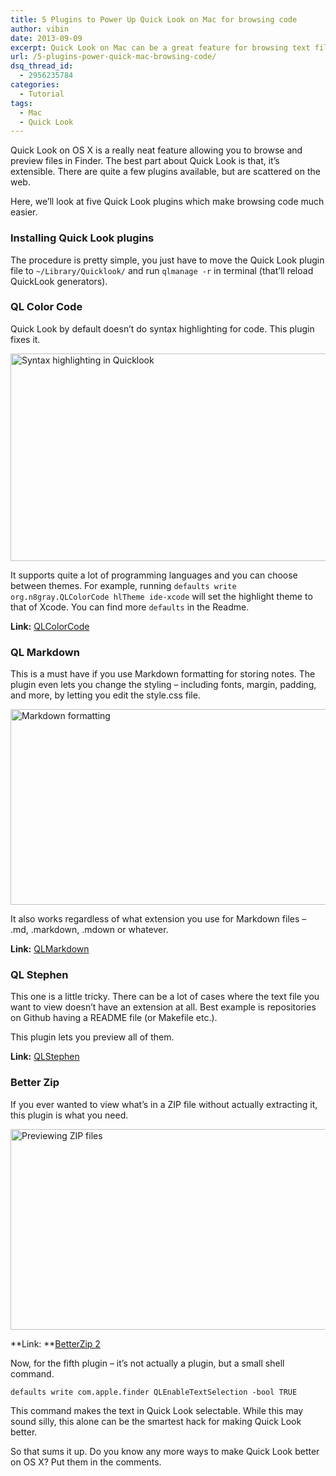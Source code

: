 ```yaml
---
title: 5 Plugins to Power Up Quick Look on Mac for browsing code
author: vibin
date: 2013-09-09
excerpt: Quick Look on Mac can be a great feature for browsing text files or code. These five plugins will make this feature even better.
url: /5-plugins-power-quick-mac-browsing-code/
dsq_thread_id:
  - 2956235784
categories:
  - Tutorial
tags:
  - Mac
  - Quick Look
---
```

Quick Look on OS X is a really neat feature allowing you to browse and preview files in Finder. The best part about Quick Look is that, it&#8217;s extensible. There are quite a few plugins available, but are scattered on the web.

Here, we&#8217;ll look at five Quick Look plugins which make browsing code much easier.

### Installing Quick Look plugins

The procedure is pretty simple, you just have to move the Quick Look plugin file to `~/Library/Quicklook/` and run `qlmanage -r` in terminal (that&#8217;ll reload QuickLook generators).

### QL Color Code

Quick Look by default doesn&#8217;t do syntax highlighting for code. This plugin fixes it.

[<img class="aligncenter size-medium wp-image-77572" alt="Syntax highlighting in Quicklook" src="http://cdn.devilsworkshop.org/files/2013/09/Screen-Shot-2013-09-09-at-5.23.20-PM-600x332.png" width="600" height="332" />][1]

It supports quite a lot of programming languages and you can choose between themes. For example, running `defaults write org.n8gray.QLColorCode hlTheme ide-xcode` will set the highlight theme to that of Xcode. You can find more `defaults` in the Readme.

**Link:** <a href="https://code.google.com/p/qlcolorcode/" onclick="_gaq.push(['_trackEvent', 'outbound-article', 'https://code.google.com/p/qlcolorcode/', 'QLColorCode']);" >QLColorCode</a>

### QL Markdown

This is a must have if you use Markdown formatting for storing notes. The plugin even lets you change the styling &#8211; including fonts, margin, padding, and more, by letting you edit the style.css file.

[<img class="aligncenter size-medium wp-image-77574" alt="Markdown formatting" src="http://cdn.devilsworkshop.org/files/2013/09/Screen-Shot-2013-09-09-at-5.24.33-PM-600x313.png" width="600" height="313" />][2]

It also works regardless of what extension you use for Markdown files &#8211; .md, .markdown, .mdown or whatever.

**Link:** <a href="https://github.com/toland/qlmarkdown/downloads" onclick="_gaq.push(['_trackEvent', 'outbound-article', 'https://github.com/toland/qlmarkdown/downloads', 'QLMarkdown']);" >QLMarkdown</a>

### QL Stephen

This one is a little tricky. There can be a lot of cases where the text file you want to view doesn&#8217;t have an extension at all. Best example is repositories on Github having a README file (or Makefile etc.).

This plugin lets you preview all of them.

**Link:** <a href="http://whomwah.github.io/qlstephen/" onclick="_gaq.push(['_trackEvent', 'outbound-article', 'http://whomwah.github.io/qlstephen/', 'QLStephen']);" >QLStephen</a>

### Better Zip

If you ever wanted to view what&#8217;s in a ZIP file without actually extracting it, this plugin is what you need.

[<img class="aligncenter size-medium wp-image-77575" alt="Previewing ZIP files" src="http://cdn.devilsworkshop.org/files/2013/09/Screen-Shot-2013-09-09-at-5.22.15-PM-600x321.png" width="600" height="321" />][3]

**Link: **<a href="http://macitbetter.com/BetterZip-Quick-Look-Generator/" onclick="_gaq.push(['_trackEvent', 'outbound-article', 'http://macitbetter.com/BetterZip-Quick-Look-Generator/', 'BetterZip 2']);" >BetterZip 2</a>

Now, for the fifth plugin &#8211; it&#8217;s not actually a plugin, but a small shell command.

`defaults write com.apple.finder QLEnableTextSelection -bool TRUE`

This command makes the text in Quick Look selectable. While this may sound silly, this alone can be the smartest hack for making Quick Look better.

So that sums it up. Do you know any more ways to make Quick Look better on OS X? Put them in the comments.

 [1]: http://cdn.devilsworkshop.org/files/2013/09/Screen-Shot-2013-09-09-at-5.23.20-PM.png
 [2]: http://cdn.devilsworkshop.org/files/2013/09/Screen-Shot-2013-09-09-at-5.24.33-PM.png
 [3]: http://cdn.devilsworkshop.org/files/2013/09/Screen-Shot-2013-09-09-at-5.22.15-PM.png

